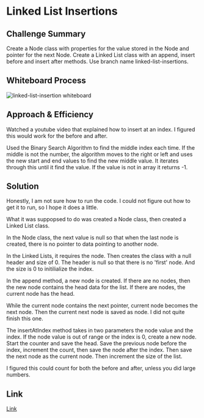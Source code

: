# Linked List Insertions

## Challenge Summary

Create a Node class with properties for the value stored in the Node and pointer for the next Node. Create a Linked List class with an append, insert before and insert after methods. Use branch name linked-list-insertions.

## Whiteboard Process

![linked-list-insertion whiteboard](./linked-list-insertion.png)

## Approach & Efficiency

Watched a youtube video that explained how to insert at an index. I figured this would work for the before and after.  

Used the Binary Search Algorithm to find the middle index each time. If the middle is not the number, the algorithm moves to the right or left and uses the new start and end values to find the new middle value. It iterates through this until it find the value. If the value is not in array it returns -1.

## Solution

Honestly, I am not sure how to run the code. I could not figure out how to get it to run, so I hope it does a little. 

What it was suppopsed to do was created a Node class, then created a Linked List class. 

In the Node class, the next value is null so that when the last node is created, there is no pointer to data pointing to another node.

In the Linked Lists, it requires the node. Then creates the class with a null header and size of 0. The header is null so that there is no 'first' node. And the size is 0 to initilialize the index.

In the append method, a new node is created. If there are no nodes, then the new node contains the head data for the list. If there are nodes, the current node has the head. 

While the current node contains the next pointer, current node becomes the next node. Then the current next node is saved as node. I did not quite finish this one.

The insertAtIndex method takes in two parameters the node value and the index. If the node value is out of range or the index is 0, create a new node. Start the counter and save the head. Save the previous node before the index, increment the count, then save the node after the index. Then save the next node as the current node. Then increment the size of the list.

I figured this could count for both the before and after, unless you did large numbers. 

## Link

[Link](https://github.com/vbchomp/data-structures-and-algorithms/tree/main/javascript/linked-list-insertion)
